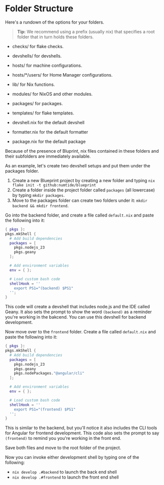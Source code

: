 # Folder Structure

Here's a rundown of the options for your folders.

> **Tip:** We recommend using a prefix (usually nix) that specifies a root
folder that in turn holds these folders.

* checks/ for flake checks.

* devshells/ for devshells.

* hosts/ for machine configurations.

* hosts/*/users/ for Home Manager configurations.

* lib/ for Nix functions.

* modules/ for NixOS and other modules.

* packages/ for packages.

* templates/ for flake templates.

* devshell.nix for the default devshell

* formatter.nix for the default formatter

* package.nix for the default package

Because of the presence of Bluprint, nix files contained in these folders and their
subfolders are immediately available.

As an example, let's create two devshell setups and put them under the packages folder.

1. Create a new Blueprint project by creating a new folder and typing `nix flake init -t github:numtide/blueprint`
2. Create a folder inside the project folder called `packages` (all lowercase) by typing `mkdir packages`.
3. Move to the packages folder can create two folders under it: `mkdir backend && mkdir frontend`.

Go into the backend folder, and create a file called `default.nix` and paste the following into it:

```nix
{ pkgs }:
pkgs.mkShell {
  # Add build dependencies
  packages = [
    pkgs.nodejs_23
    pkgs.geany
  ];

  # Add environment variables
  env = { };

  # Load custom bash code
  shellHook = ''
    export PS1="(backend) $PS1"
  '';
}
```

This code will create a devshell that includes node.js and the IDE called Geany. It also 
sets the prompt to show the word `(backend)` as a reminder you're working in the bakcend. 
You can use this devshell for backend development.

Now move over to the `frontend` folder. Create a file called `default.nix` and paste
the following into it:

```nix
{ pkgs }:
pkgs.mkShell {
  # Add build dependencies
  packages = [
    pkgs.nodejs_23
    pkgs.geany
    pkgs.nodePackages."@angular/cli"
  ];

  # Add environment variables
  env = { };

  # Load custom bash code
  shellHook = ''
    export PS1="(frontend) $PS1"
  '';
}
```

This is similar to the backend, but you'll notice it also includes the CLI tools for Angular
for frontend development. This code also sets the prompt to say `(frontend)` to remind
you you're working in the front end.

Save both files and move to the root folder of the project.

Now you can invoke either development shell by typing one of the following:

* `nix develop .#backend` to launch the back end shell
* `nix develop .#frontend` to launch the front end shell

